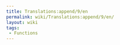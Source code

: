 ```yaml
---
title: Translations:append/9/en
permalink: wiki/Translations:append/9/en/
layout: wiki
tags:
 - Functions
---
```



